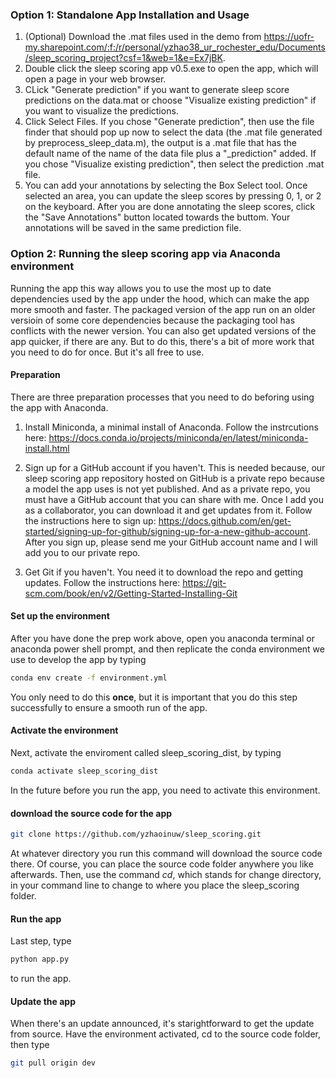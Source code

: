 ### Option 1: Standalone App Installation and Usage
1. (Optional) Download the .mat files used in the demo from https://uofr-my.sharepoint.com/:f:/r/personal/yzhao38_ur_rochester_edu/Documents/sleep_scoring_project?csf=1&web=1&e=Ex7jBK.
2. Double click the sleep scoring app v0.5.exe to open the app, which will open a page in your web browser.
3. CLick "Generate prediction" if you want to generate sleep score predictions on the data.mat or choose "Visualize existing prediction" if you want to visualize the predictions.
4. Click Select Files. If you chose "Generate prediction", then use the file finder that should pop up now to select the data (the .mat file generated by preprocess_sleep_data.m), the output is a .mat file that has the default name of the name of the data file plus a "_prediction" added. If you chose "Visualize existing prediction", then select the prediction .mat file.
5. You can add your annotations by selecting the Box Select tool. Once selected an area, you can update the sleep scores by pressing 0, 1, or 2 on the keyboard. After you are done annotating the sleep scores, click the "Save Annotations" button located towards the buttom. Your annotations will be saved in the same prediction file.

### Option 2: Running the sleep scoring app via Anaconda environment
Running the app this way allows you to use the most up to date dependencies used by the app under the hood, which can make the app more smooth and faster. The packaged version of the app run on an older versioin of some core dependencies because the packaging tool has conflicts with the newer version. You can also get updated versions of the app quicker, if there are any. But to do this, there's a bit of more work that you need to do for once. But it's all free to use.

#### Preparation
There are three preparation processes that you need to do beforing using the app with Anaconda.

1. Install Miniconda, a minimal install of Anaconda. Follow the instrcutions here: https://docs.conda.io/projects/miniconda/en/latest/miniconda-install.html

2. Sign up for a GitHub account if you haven't. This is needed because, our sleep scoring app repository hosted on GitHub is a private repo because a model the app uses is not yet published. And as a private repo, you must have a GitHub account that you can share with me. Once I add you as a collaborator, you can download it and get updates from it. Follow the instructions here to sign up: https://docs.github.com/en/get-started/signing-up-for-github/signing-up-for-a-new-github-account. After you sign up, please send me your GitHub account name and I will add you to our private repo.

3. Get Git if you haven't. You need it to download the repo and getting updates. Follow the instructions here: https://git-scm.com/book/en/v2/Getting-Started-Installing-Git

#### Set up the environment
After you have done the prep work above, open you anaconda terminal or anaconda power shell prompt, and then replicate the conda environment we use to develop the app by typing
```bash
conda env create -f environment.yml
```
You only need to do this **once**, but it is important that you do this step successfully to ensure a smooth run of the app.

#### Activate  the environment
Next, activate the enviroment called sleep_scoring_dist, by typing
```bash
conda activate sleep_scoring_dist
```
In the future before you run the app, you need to activate this environment.

#### download the source code for the app
```bash
git clone https://github.com/yzhaoinuw/sleep_scoring.git
```
At whatever directory you run this command will download the source code there. Of course, you can place the source code folder anywhere you like afterwards. Then, use the command *cd*, which stands for change directory, in your command line to change to where you place the sleep_scoring folder. 

#### Run the app
Last step, type
```bash
python app.py
```
to run the app.

#### Update the app
When there's an update announced, it's starightforward to get the update from source. Have the environment activated, cd to the source code folder, then type
```bash
git pull origin dev
```
